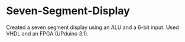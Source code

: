 # Seven-Segment-Display
Created a seven segment display using an ALU and a 6-bit input. Used VHDL and an FPGA (UPduino 3.1).
